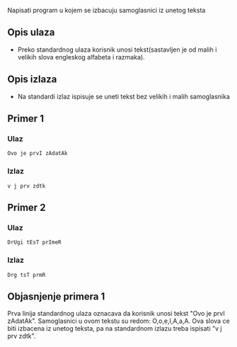 
Napisati program u kojem se izbacuju samoglasnici iz unetog teksta

## Opis ulaza

  - Preko standardnog ulaza korisnik unosi tekst(sastavljen je od malih i velikih slova engleskog alfabeta i razmaka).

## Opis izlaza

  - Na standardi izlaz ispisuje se uneti tekst bez velikih i malih samoglasnika

## Primer 1

### Ulaz

~~~
Ovo je prvI zAdatAk
~~~

### Izlaz

~~~
v j prv zdtk
~~~

## Primer 2

### Ulaz

~~~
DrUgi tEsT prImeR
~~~

### Izlaz

~~~
Drg tsT prmR
~~~

## Objasnjenje primera 1

Prva linija standardnog ulaza oznacava da korisnik unosi tekst "Ovo je prvI zAdatAk". Samoglasnici u ovom tekstu su redom: O,o,e,I,A,a,A. Ova slova ce biti izbacena iz unetog teksta, pa na standardnom izlazu treba ispisati "v j prv zdtk".
